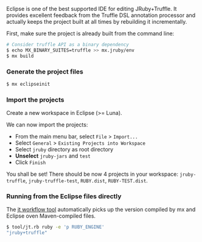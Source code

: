 Eclipse is one of the best supported IDE for editing JRuby+Truffle.
It provides excellent feedback from the Truffle DSL annotation processor
and actually keeps the project built at all times by rebuilding it incrementally.

First, make sure the project is already built from the command line:
```bash
# Consider truffle API as a binary dependency
$ echo MX_BINARY_SUITES=truffle >> mx.jruby/env
$ mx build
```

### Generate the project files

```bash
$ mx eclipseinit
```

### Import the projects

Create a new workspace in Eclipse (>= Luna).

We can now import the projects:
* From the main menu bar, select `File` > `Import...`
* Select `General` > `Existing Projects into Workspace`
* Select `jruby` directory as root directory
* **Unselect** `jruby-jars` and `test`
* Click `Finish`

You shall be set!
There should be now 4 projects in your workspace:
`jruby-truffle`, `jruby-truffle-test`, `RUBY.dist`, `RUBY-TEST.dist`.

### Running from the Eclipse files directly

The [jt workflow tool](https://github.com/jruby/jruby/tree/master/truffle#workflow-tool)
automatically picks up the version compiled by mx and Eclipse oven Maven-compiled files.

```bash
$ tool/jt.rb ruby -e 'p RUBY_ENGINE'
"jruby+truffle"
```